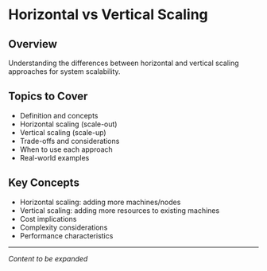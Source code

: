 # Horizontal vs Vertical Scaling

## Overview
Understanding the differences between horizontal and vertical scaling approaches for system scalability.

## Topics to Cover
- Definition and concepts
- Horizontal scaling (scale-out)
- Vertical scaling (scale-up)
- Trade-offs and considerations
- When to use each approach
- Real-world examples

## Key Concepts
- Horizontal scaling: adding more machines/nodes
- Vertical scaling: adding more resources to existing machines
- Cost implications
- Complexity considerations
- Performance characteristics

---
*Content to be expanded* 